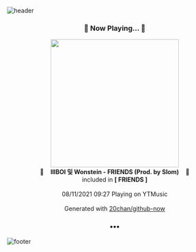 ![header](https://capsule-render.vercel.app/api?type=wave&height=170&section=header&text=Hi.%20I'm%20SHIFT&fontColor=090707&fontAlignX=45&fontAlignY=65&fontSize=100)

<h3 align="center">🎵 Now Playing... 🎵</h3>
<p align="center">
  <a href="https://music.youtube.com/watch?v=IabVAAbTIro">
    <img width="300" src="https://lh3.googleusercontent.com/vZtcMFRc4hKVb8_TIls6cL02d7e3Nhl64qk1zVrwO9apjIHUEV7snSd8YCl5uuO939P5tGRqsayM73gY">
  </a>
  <br>
  🎵&nbsp&nbsp&nbsp <b>lIlBOI 및 Wonstein - FRIENDS (Prod. by Slom)</b> &nbsp&nbsp&nbsp🎵
  <br>
  included in <b>[ FRIENDS ]</b>
  
  <br />
  <br />
  08/11/2021 09:27 Playing on YTMusic
  <br />
  <br />
  Generated with <a href="https://github.com/20chan/github-now">20chan/github-now</a>
</p>

<h3 align="center">•••</h3>

![footer](https://capsule-render.vercel.app/api?type=wave&height=150&section=footer)

